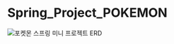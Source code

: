 # Spring_Project_POKEMON
![포켓몬 스프링 미니 프로젝트 ERD](https://github.com/user-attachments/assets/61235893-7b7b-48e8-bfc4-b990c10b7bc0)
